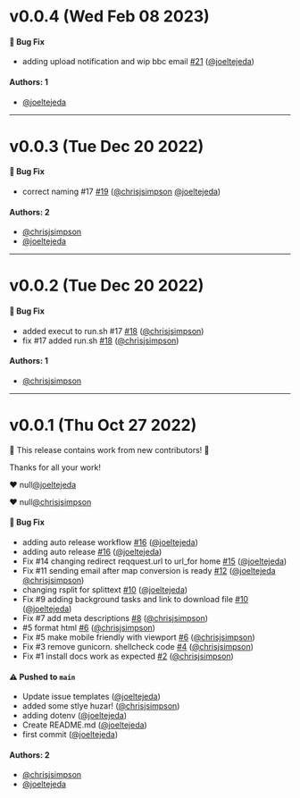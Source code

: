# v0.0.4 (Wed Feb 08 2023)

#### 🐛 Bug Fix

- adding upload notification and wip bbc email [#21](https://github.com/KarmaComputing/ecw-to-tiff-conversion/pull/21) ([@joeltejeda](https://github.com/joeltejeda))

#### Authors: 1

- [@joeltejeda](https://github.com/joeltejeda)

---

# v0.0.3 (Tue Dec 20 2022)

#### 🐛 Bug Fix

- correct naming #17 [#19](https://github.com/KarmaComputing/ecw-to-tiff-conversion/pull/19) ([@chrisjsimpson](https://github.com/chrisjsimpson) [@joeltejeda](https://github.com/joeltejeda))

#### Authors: 2

- [@chrisjsimpson](https://github.com/chrisjsimpson)
- [@joeltejeda](https://github.com/joeltejeda)

---

# v0.0.2 (Tue Dec 20 2022)

#### 🐛 Bug Fix

- added execut to run.sh #17 [#18](https://github.com/KarmaComputing/ecw-to-tiff-conversion/pull/18) ([@chrisjsimpson](https://github.com/chrisjsimpson))
- fix #17 added run.sh [#18](https://github.com/KarmaComputing/ecw-to-tiff-conversion/pull/18) ([@chrisjsimpson](https://github.com/chrisjsimpson))

#### Authors: 1

- [@chrisjsimpson](https://github.com/chrisjsimpson)

---

# v0.0.1 (Thu Oct 27 2022)

:tada: This release contains work from new contributors! :tada:

Thanks for all your work!

:heart: null[@joeltejeda](https://github.com/joeltejeda)

:heart: null[@chrisjsimpson](https://github.com/chrisjsimpson)

#### 🐛 Bug Fix

- adding auto release workflow [#16](https://github.com/KarmaComputing/ecw-to-tiff-conversion/pull/16) ([@joeltejeda](https://github.com/joeltejeda))
- adding auto release [#16](https://github.com/KarmaComputing/ecw-to-tiff-conversion/pull/16) ([@joeltejeda](https://github.com/joeltejeda))
- Fix #14 changing redirect reqquest.url to url_for home [#15](https://github.com/KarmaComputing/ecw-to-tiff-conversion/pull/15) ([@joeltejeda](https://github.com/joeltejeda))
- Fix #11 sending email after map conversion is ready [#12](https://github.com/KarmaComputing/ecw-to-tiff-conversion/pull/12) ([@joeltejeda](https://github.com/joeltejeda) [@chrisjsimpson](https://github.com/chrisjsimpson))
- changing rsplit for splittext [#10](https://github.com/KarmaComputing/ecw-to-tiff-conversion/pull/10) ([@joeltejeda](https://github.com/joeltejeda))
- Fix #9 adding background tasks and link to download file [#10](https://github.com/KarmaComputing/ecw-to-tiff-conversion/pull/10) ([@joeltejeda](https://github.com/joeltejeda))
- Fix #7 add meta descriptions [#8](https://github.com/KarmaComputing/ecw-to-tiff-conversion/pull/8) ([@chrisjsimpson](https://github.com/chrisjsimpson))
- #5 format html [#6](https://github.com/KarmaComputing/ecw-to-tiff-conversion/pull/6) ([@chrisjsimpson](https://github.com/chrisjsimpson))
- Fix #5 make mobile friendly with viewport [#6](https://github.com/KarmaComputing/ecw-to-tiff-conversion/pull/6) ([@chrisjsimpson](https://github.com/chrisjsimpson))
- Fix #3 remove gunicorn. shellcheck code [#4](https://github.com/KarmaComputing/ecw-to-tiff-conversion/pull/4) ([@chrisjsimpson](https://github.com/chrisjsimpson))
- Fix #1 install docs work as expected [#2](https://github.com/KarmaComputing/ecw-to-tiff-conversion/pull/2) ([@chrisjsimpson](https://github.com/chrisjsimpson))

#### ⚠️ Pushed to `main`

- Update issue templates ([@joeltejeda](https://github.com/joeltejeda))
- added some stlye huzar! ([@chrisjsimpson](https://github.com/chrisjsimpson))
- adding dotenv ([@joeltejeda](https://github.com/joeltejeda))
- Create README.md ([@joeltejeda](https://github.com/joeltejeda))
- first commit ([@joeltejeda](https://github.com/joeltejeda))

#### Authors: 2

- [@chrisjsimpson](https://github.com/chrisjsimpson)
- [@joeltejeda](https://github.com/joeltejeda)
